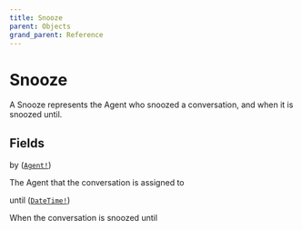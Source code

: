 ```yaml
---
title: Snooze
parent: Objects
grand_parent: Reference
---
```


# Snooze

A Snooze represents the Agent who snoozed a conversation, and when it is
snoozed until.

## Fields

<div class="field-entry ">
  <span id="by" class="field-name anchored">by (<code><a href="/docs/reference/object/agent">Agent!</a></code>)</span>

  <div class="description-wrapper">
   <p>The Agent that the conversation is assigned to</p>

  </div>
</div>

<div class="field-entry ">
  <span id="until" class="field-name anchored">until (<code><a href="/docs/reference/scalar/date_time">DateTime!</a></code>)</span>

  <div class="description-wrapper">
   <p>When the conversation is snoozed until</p>

  </div>
</div>

